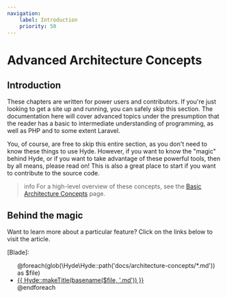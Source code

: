 ```yaml
---
navigation:
    label: Introduction
    priority: 50
---
```


# Advanced Architecture Concepts

## Introduction

These chapters are written for power users and contributors. If you're just looking to get a site up and running,
you can safely skip this section. The documentation here will cover advanced topics under the presumption that
the reader has a basic to intermediate understanding of programming, as well as PHP and to some extent Laravel.

You, of course, are free to skip this entire section, as you don't need to know these things to use Hyde.
However, if you want to know the "magic" behind Hyde, or if you want to take advantage of these powerful tools,
then by all means, please read on! This is also a great place to start if you want to contribute to the source code.

>info For a high-level overview of these concepts, see the [Basic Architecture Concepts](basic-architecture-concepts.html) page.

## Behind the magic

Want to learn more about a particular feature? Click on the links below to visit the article.

[//]: # (This would be better suited for a component, but it's a fun experiment for now)
[Blade]: <ul>@foreach(glob(\Hyde\Hyde::path('docs/architecture-concepts/*.md')) as $file) <li> <a href="{{ basename($file, '.md') }}.html"> {{ Hyde::makeTitle(basename($file, '.md')) }} </a> </li> @endforeach</ul>

